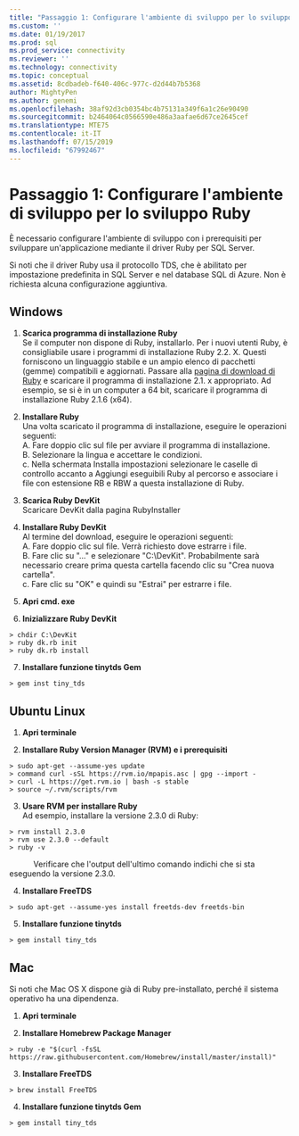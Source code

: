 ```yaml
---
title: "Passaggio 1: Configurare l'ambiente di sviluppo per lo sviluppo Ruby | Microsoft Docs"
ms.custom: ''
ms.date: 01/19/2017
ms.prod: sql
ms.prod_service: connectivity
ms.reviewer: ''
ms.technology: connectivity
ms.topic: conceptual
ms.assetid: 8cdbadeb-f640-406c-977c-d2d44b7b5368
author: MightyPen
ms.author: genemi
ms.openlocfilehash: 38af92d3cb0354bc4b75131a349f6a1c26e90490
ms.sourcegitcommit: b2464064c0566590e486a3aafae6d67ce2645cef
ms.translationtype: MTE75
ms.contentlocale: it-IT
ms.lasthandoff: 07/15/2019
ms.locfileid: "67992467"
---
```

# <a name="step-1-configure-development-environment-for-ruby-development"></a>Passaggio 1: Configurare l'ambiente di sviluppo per lo sviluppo Ruby
È necessario configurare l'ambiente di sviluppo con i prerequisiti per sviluppare un'applicazione mediante il driver Ruby per SQL Server.    
  
Si noti che il driver Ruby usa il protocollo TDS, che è abilitato per impostazione predefinita in SQL Server e nel database SQL di Azure.  Non è richiesta alcuna configurazione aggiuntiva.  
  
  
## <a name="windows"></a>Windows  
  
1.  **Scarica programma di installazione Ruby**  
Se il computer non dispone di Ruby, installarlo. Per i nuovi utenti Ruby, è consigliabile usare i programmi di installazione Ruby 2.2. X. Questi forniscono un linguaggio stabile e un ampio elenco di pacchetti (gemme) compatibili e aggiornati. Passare alla [pagina di download di Ruby](https://rubyinstaller.org/downloads/) e scaricare il programma di installazione 2.1. x appropriato. Ad esempio, se si è in un computer a 64 bit, scaricare il programma di installazione Ruby 2.1.6 (x64).   
  
2.  **Installare Ruby**  
Una volta scaricato il programma di installazione, eseguire le operazioni seguenti:  
A. Fare doppio clic sul file per avviare il programma di installazione.  
B. Selezionare la lingua e accettare le condizioni.  
c.  Nella schermata Installa impostazioni selezionare le caselle di controllo accanto a Aggiungi eseguibili Ruby al percorso e associare i file con estensione RB e RBW a questa installazione di Ruby.  
  
3.  **Scarica Ruby DevKit**  
Scaricare DevKit dalla pagina RubyInstaller  
  
4.  **Installare Ruby DevKit**  
Al termine del download, eseguire le operazioni seguenti:  
A. Fare doppio clic sul file. Verrà richiesto dove estrarre i file.  
B. Fare clic su "..." e selezionare "C:\DevKit". Probabilmente sarà necessario creare prima questa cartella facendo clic su "Crea nuova cartella".  
c. Fare clic su "OK" e quindi su "Estrai" per estrarre i file.  
  
5. **Apri cmd. exe**  
  
6. **Inizializzare Ruby DevKit**  
```  
> chdir C:\DevKit  
> ruby dk.rb init  
> ruby dk.rb install  
```  
  
7.  **Installare funzione tinytds Gem**  
```  
> gem inst tiny_tds
```  
  
## <a name="ubuntu-linux"></a>Ubuntu Linux  
  
1. **Apri terminale**  
  
2. **Installare Ruby Version Manager (RVM) e i prerequisiti**  
```  
> sudo apt-get --assume-yes update  
> command curl -sSL https://rvm.io/mpapis.asc | gpg --import -  
> curl -L https://get.rvm.io | bash -s stable  
> source ~/.rvm/scripts/rvm  
```  
   
3. **Usare RVM per installare Ruby**  
Ad esempio, installare la versione 2.3.0 di Ruby:  
```  
> rvm install 2.3.0  
> rvm use 2.3.0 --default  
> ruby -v  
```  
&nbsp;&nbsp;&nbsp;&nbsp;&nbsp;&nbsp;&nbsp;&nbsp;&nbsp;&nbsp;&nbsp;Verificare che l'output dell'ultimo comando indichi che si sta eseguendo la versione 2.3.0.  
  
4.  **Installare FreeTDS**  
```  
> sudo apt-get --assume-yes install freetds-dev freetds-bin  
```  
  
5.  **Installare funzione tinytds**  
```  
> gem install tiny_tds  
```  
  
## <a name="mac"></a>Mac  
  
Si noti che Mac OS X dispone già di Ruby pre-installato, perché il sistema operativo ha una dipendenza.    
  
1.  **Apri terminale**  
  
2. **Installare Homebrew Package Manager**  
```  
> ruby -e "$(curl -fsSL https://raw.githubusercontent.com/Homebrew/install/master/install)"  
```  
  
3.  **Installare FreeTDS**  
```  
> brew install FreeTDS  
```  
  
4.  **Installare funzione tinytds Gem**  
```  
> gem install tiny_tds  
```
